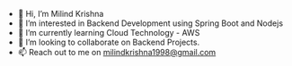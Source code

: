 - 👋 Hi, I’m Milind Krishna
- 👀 I’m interested in Backend Development using Spring Boot and Nodejs
- 🌱 I’m currently learning Cloud Technology - AWS
- 💞️ I’m looking to collaborate on Backend Projects.
- 📫 Reach out to me on milindkrishna1998@gmail.com

<!---
milindkrishna/milindkrishna is a ✨ special ✨ repository because its `README.md` (this file) appears on your GitHub profile.
You can click the Preview link to take a look at your changes.
--->
